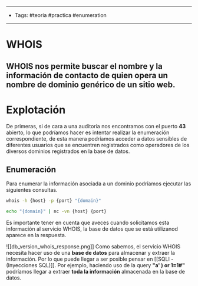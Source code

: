 -----
- Tags: #teoria #practica #enumeration 
- ----
# WHOIS

**WHOIS** nos permite buscar el nombre y la información de contacto de quien opera un nombre de dominio genérico de un sitio web.
-----
# Explotación 

De primeras, si de cara a una auditoría nos encontramos con el puerto **43** abierto, lo que podríamos hacer es intentar realizar la enumeración correspondiente, de esta manera podríamos acceder a datos sensibles de diferentes usuarios que se encuentren registrados como operadores de los diversos dominios registrados en la base de datos.

## Enumeración 

Para enumerar la información asociada a un dominio podríamos ejecutar las siguientes consultas.

```bash
whois -h {host} -p {port} "{domain}"

echo "{domain}" | nc -vn {host} {port}
```

Es importante tener en cuenta que aveces cuando solicitamos esta información al servicio WHOIS, la base de datos que se está utilizanod aparece en la respuesta. 

![[db_version_whois_response.png]]
Como sabemos, el servicio WHOIS necesita hacer uso de una **base de datos** para almacenar y extraer la información. Por lo que puede llegar a ser posible pensar en  [[SQLI - (Inyecciones SQL)]]. Por ejemplo, haciendo uso de la query **"a' ) or 1=1#"** podríamos llegar a extraer **toda la información** almacenada en la base de datos.

